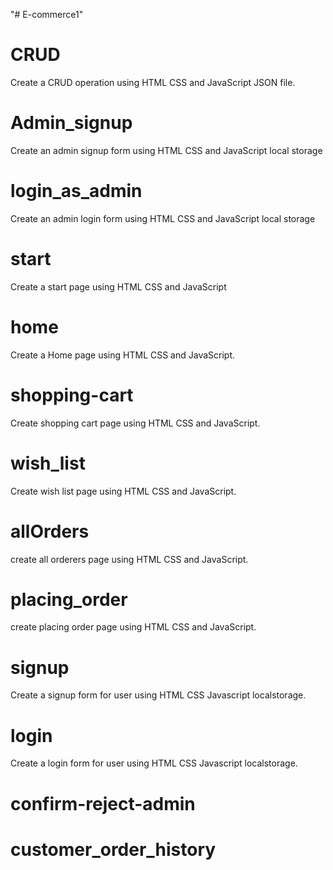 "# E-commerce1" 
<!--Mai Mohammed Zain-->
# CRUD
Create a CRUD operation using HTML CSS and JavaScript JSON file.

# Admin_signup
Create an admin signup form using HTML CSS and JavaScript local storage

# login_as_admin
Create an admin login form using HTML CSS and JavaScript local storage

# start 
Create a start page using HTML CSS and JavaScript

<!--Manar Arabi Mohammed-->
# home
Create a Home page using HTML CSS and JavaScript.

# shopping-cart
Create shopping cart page using HTML CSS and JavaScript.

# wish_list
Create wish list page using HTML CSS and JavaScript.

# allOrders
create all orderers page using HTML CSS and JavaScript.

# placing_order
create placing order page using HTML CSS and JavaScript.

<!--Amany Abdelrahman Salah-->
# signup
Create a signup form for user using HTML CSS Javascript localstorage.

# login 
Create a login form for user using HTML CSS Javascript localstorage.

# confirm-reject-admin

# customer_order_history
